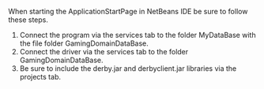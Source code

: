 When starting the ApplicationStartPage in NetBeans IDE be sure to follow these steps.
1. Connect the program via the services tab to the folder MyDataBase with the file folder GamingDomainDataBase.
2. Connect the driver via the services tab to the folder GamingDomainDataBase.
3. Be sure to include the derby.jar and derbyclient.jar libraries via the projects tab.
